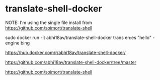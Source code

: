 # translate-shell-docker

NOTE: I'm using the single file install from https://github.com/soimort/translate-shell


sudo docker run -it abhi18av/translate-shell-docker trans en:es "hello" -engine bing   


https://hub.docker.com/r/abhi18av/translate-shell-docker/

https://github.com/abhi18av/translate-shell-docker/tree/master

https://github.com/soimort/translate-shell



